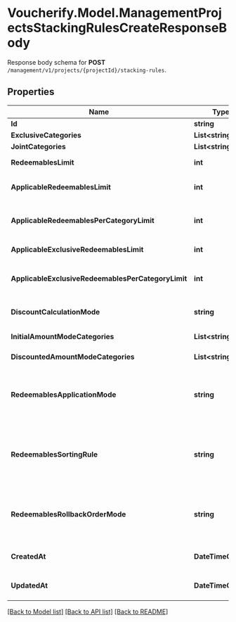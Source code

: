 # Voucherify.Model.ManagementProjectsStackingRulesCreateResponseBody
Response body schema for **POST** `/management/v1/projects/{projectId}/stacking-rules`.

## Properties

Name | Type | Description | Notes
------------ | ------------- | ------------- | -------------
**Id** | **string** | The unique identifier of the stacking rules. | [optional] 
**ExclusiveCategories** | **List&lt;string&gt;** | Lists the IDs of the categories that are exclusive. | [optional] 
**JointCategories** | **List&lt;string&gt;** | Lists the IDs of the categories that are joint. | [optional] 
**RedeemablesLimit** | **int** | Defines how many redeemables can be sent to Voucherify for validation at the same time. | [optional] 
**ApplicableRedeemablesLimit** | **int** | Defines how many redeemables can be applied at the same time. The number must be less than or equal to &#x60;\&quot;redeemables_limit\&quot;&#x60;. | [optional] 
**ApplicableRedeemablesPerCategoryLimit** | **int** | Defines how many redeemables with the same category can be applied at the same time. The number must be less than or equal to &#x60;\&quot;applicable_redeemables_limit\&quot;&#x60;. | [optional] 
**ApplicableExclusiveRedeemablesLimit** | **int** | Defines how many redeemables with an assigned exclusive category can be applied at the same time. | [optional] 
**ApplicableExclusiveRedeemablesPerCategoryLimit** | **int** | Defines how many exclusive redeemables with the same category can be applied at the same time. The number must be less than or equal to &#x60;\&quot;applicable_exclusive_redeemables_limit\&quot;&#x60;. | [optional] 
**DiscountCalculationMode** | **string** | Defines if the discounts are applied by taking into account the initial order amount or the discounted order amount. | [optional] 
**InitialAmountModeCategories** | **List&lt;string&gt;** | Lists the IDs of the categories that apply a discount based on the initial amount. | [optional] 
**DiscountedAmountModeCategories** | **List&lt;string&gt;** | Lists the IDs of the categories that apply a discount based on the discounted amount. | [optional] 
**RedeemablesApplicationMode** | **string** | Defines the application mode for redeemables. &#x60;\&quot;ALL\&quot;&#x60; means that all redeemables must be validated for the redemption to be successful. &#x60;\&quot;PARTIAL\&quot;&#x60; means that only those redeemables that can be validated will be redeemed. The redeemables that fail validaton will be skipped. | [optional] 
**RedeemablesSortingRule** | **string** | Defines the sorting rule for redeemables. &#x60;\&quot;CATEGORY_HIERARCHY\&quot;&#x60; means that redeemables are applied with the order established by the hierarchy of the categories. &#x60;\&quot;REQUESTED_ORDER\&quot;&#x60; means that redeemables are applied with the order established in the request. | [optional] 
**RedeemablesRollbackOrderMode** | **string** | Defines the rollback mode for the order. &#x60;WITH_ORDER&#x60; is a default setting. The redemption is rolled back together with the data about the order, including related discount values. &#x60;WITHOUT_ORDER&#x60; allows rolling the redemption back without affecting order data, including the applied discount values. | [optional] 
**CreatedAt** | **DateTimeOffset** | Timestamp representing the date and time when the stacking rules were created. The value for this parameter is shown in the ISO 8601 format. | [optional] 
**UpdatedAt** | **DateTimeOffset** | Timestamp representing the date and time when the stacking rules were updated. The value for this parameter is shown in the ISO 8601 format. | [optional] 

[[Back to Model list]](../../README.md#documentation-for-models) [[Back to API list]](../../README.md#documentation-for-api-endpoints) [[Back to README]](../../README.md)

